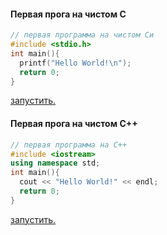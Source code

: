 #### Первая прога на чистом С
```C
// первая программа на чистом Си
#include <stdio.h>
int main(){
  printf("Hello World!\n");
  return 0;
}
```
[запустить.](http://cpp.sh/6ooj2)

#### Первая прога на чистом С++ 
```cpp
// первая программа на С++
#include <iostream>
using namespace std;
int main(){
  cout << "Hello World!" << endl;
  return 0;
}
```
[запустить.](http://cpp.sh/33pgb)
